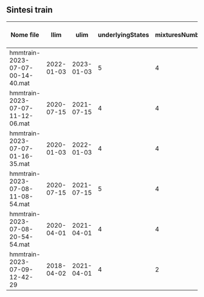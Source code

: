 ## Sintesi train
| Nome file | llim | ulim | underlyingStates | mixturesNumber | latency |inizio predizione | prediction length | % predizioni | % predizioni corrette | MAPE | note |
|---|---|---|---|---|---|---|---|---|---|---|---|
| hmmtrain-2023-07-07-00-14-40.mat | 2022-01-03 | 2023-01-03   | 5                | 4              | 10      |2023-01-03| 101| 88%| 56% |1.52%| mi ricordavo fosse 100% prediction ma evidentemente mi sbagliavo...|
| hmmtrain-2023-07-07-11-12-06.mat | 2020-07-15 | 2021-07-15   | 4                | 4              | 10      |||||| Length 491, 72.10% valide, MAPE 1.39                      |
| hmmtrain-2023-07-07-01-16-35.mat | 2020-01-03 | 2022-01-03 | 4                | 4              | 10      | 2022-01-03 |101|64%|49%|1.89%|Fa schifo|
|hmmtrain-2023-07-08-11-08-54.mat| 2020-07-15 | 2021-07-15 | 5| 4| 10| 2022-01-03|101|53.48%|58.49%|1.89%|non converge|
hmmtrain-2023-07-08-20-54-54.mat| 2020-04-01|2021-04-01|4|4|10|2022-01-03|360|65.14%|53.51%|1.86%| da qui in poi le formule sono corrette|
hmmtrain-2023-07-09-12-42-29|2018-04-02|2021-04-01|4|2|10|2022-01-03|350|80%|57.86%|1.69|finestra che va di 10 in 10 con orizzonte di 3 anni
